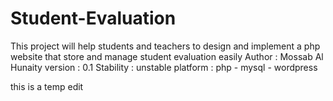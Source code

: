 # Student-Evaluation
This project will help students and teachers to design and implement a php website that store and manage student evaluation easily
Author : Mossab Al Hunaity
version : 0.1
Stability : unstable
platform : php - mysql - wordpress 

this is a temp edit
